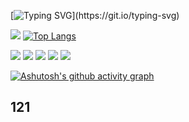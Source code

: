 [![Typing SVG](https://readme-typing-svg.demolab.com?font=Fira+Code&weight=600&size=25&pause=1000&repeat=false&width=380&lines=Still+Waters+Run+Deep+!)](https://git.io/typing-svg)

![](https://github-readme-stats.vercel.app/api?username=HeronZing&theme=maroongold)
[![Top Langs](https://github-readme-stats.vercel.app/api/top-langs/?username=HeronZing)](https://github.com/anuraghazra/github-readme-stats)

<span > <img src="https://img.shields.io/badge/-C++-oringe?style=flat-square&logo=javascript" /> <img src="https://img.shields.io/badge/-Python-oringe?style=flat-square&logo=javascript" /> <img src="https://img.shields.io/badge/-HTML5-E34F26?style=flat-square&logo=html5&logoColor=white" /> <img src="https://img.shields.io/badge/-CSS3-1572B6?style=flat-square&logo=css3" /> <img src="https://img.shields.io/badge/-JavaScript-oringe?style=flat-square&logo=javascript" />   </span>

[![Ashutosh's github activity graph](https://github-readme-activity-graph.cyclic.app/graph?username=HeronZing&theme=github-compact)](https://github.com/ashutosh00710/github-readme-activity-graph)

## 121
